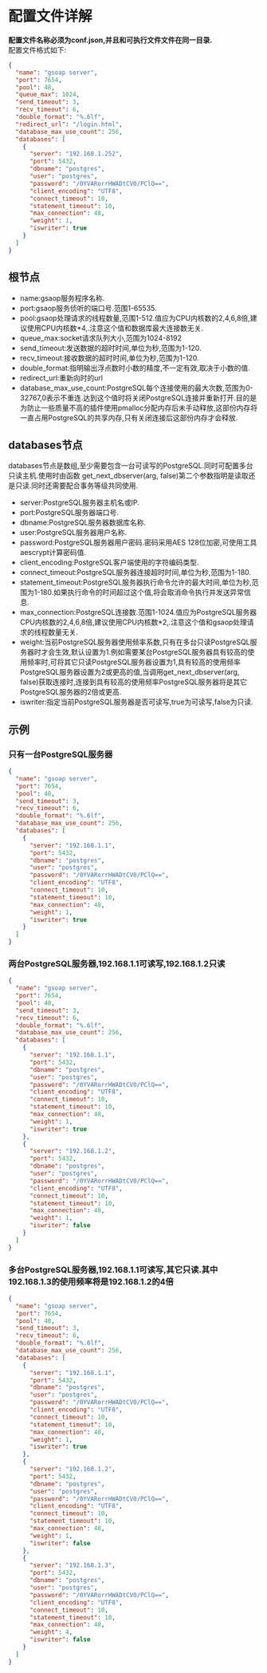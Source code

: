 # 配置文件详解
**配置文件名称必须为conf.json,并且和可执行文件文件在同一目录.**<br />
配置文件格式如下:

```json
{
  "name": "gsoap server",
  "port": 7654,
  "pool": 48,
  "queue_max": 1024,
  "send_timeout": 3,
  "recv_timeout": 6,
  "double_format": "%.6lf",
  "redirect_url": "/login.html",
  "database_max_use_count": 256,
  "databases": [
    {
      "server": "192.168.1.252",
      "port": 5432,
      "dbname": "postgres",
      "user": "postgres",
      "password": "/0YVARorrHWADtCV0/PClQ==",
      "client_encoding": "UTF8",
      "connect_timeout": 10,
      "statement_timeout": 10,
      "max_connection": 48,
      "weight": 1,
      "iswriter": true
    }  
  ]
}
```
## 根节点
- name:gsaop服务程序名称.<br />
- port:gsaop服务侦听的端口号.范围1-65535.<br />
- pool:gsaop处理请求的线程数量,范围1-512.值应为CPU内核数的2,4,6,8倍,建议使用CPU内核数*4,.注意这个值和数据库最大连接数无关.<br />
- queue_max:socket请求队列大小,范围为1024-8192
- send_timeout:发送数据的超时时间,单位为秒,范围为1-120.
- recv_timeout:接收数据的超时时间,单位为秒,范围为1-120.
- double_format:指明输出浮点数时小数的精度,不一定有效,取决于小数的值.
- redirect_url:重新向时的url
- database_max_use_count:PostgreSQL每个连接使用的最大次数,范围为0-32767,0表示不重连.达到这个值时将关闭PostgreSQL连接并重新打开.目的是为防止一些质量不高的插件使用pmalloc分配内存后未手动释放,这部份内存将一直占用PostgreSQL的共享内存,只有关闭连接后这部份内存才会释放.

## databases节点
databases节点是数组,至少需要包含一台可读写的PostgreSQL.同时可配置多台只读主机.使用时由函数 get_next_dbserver(arg, false)第二个参数指明是读取还是只读.同时还需要配合事务等级共同使用.<br />
- server:PostgreSQL服务器主机名或IP.<br />
- port:PostgreSQL服务器端口号.<br />
- dbname:PostgreSQL服务器数据库名称.<br />
- user:PostgreSQL服务器用户名称.<br />
- password:PostgreSQL服务器用户密码.密码采用AES 128位加密,可使用工具aescrypt计算密码值.<br />
- client_encoding:PostgreSQL客户端使用的字符编码类型.<br />
- connect_timeout:PostgreSQL服务器连接超时时间,单位为秒,范围为1-180.<br />
- statement_timeout:PostgreSQL服务器执行命令允许的最大时间,单位为秒,范围为1-180.如果执行命令的时间超过这个值,将会取消命令执行并发送异常信息.<br />
- max_connection:PostgreSQL连接数.范围1-1024.值应为PostgreSQL服务器CPU内核数的2,4,6,8倍,建议使用CPU内核数*2,.注意这个值和gsaop处理请求的线程数量无关.<br />
- weight:当前PostgreSQL服务器使用频率系数,只有在多台只读PostgreSQL服务器时才会生效,默认设置为1.例如需要某台PostgreSQL服务器具有较高的使用频率时,可将其它只读PostgreSQL服务器设置为1,具有较高的使用频率PostgreSQL服务器设置为2或更高的值,当调用get_next_dbserver(arg, false)获取连接时,连接到具有较高的使用频率PostgreSQL服务器将是其它PostgreSQL服务器的2倍或更高.
- iswriter:指定当前PostgreSQL服务器是否可读写,true为可读写,false为只读.<br />
## 示例
### 只有一台PostgreSQL服务器
```json
{
  "name": "gsoap server",
  "port": 7654,
  "pool": 48,
  "send_timeout": 3,
  "recv_timeout": 6,
  "double_format": "%.6lf",
  "database_max_use_count": 256,
  "databases": [
    {
      "server": "192.168.1.1",
      "port": 5432,
      "dbname": "postgres",
      "user": "postgres",
      "password": "/0YVARorrHWADtCV0/PClQ==",
      "client_encoding": "UTF8",
      "connect_timeout": 10,
      "statement_timeout": 10,
      "max_connection": 48,
      "weight": 1,
      "iswriter": true
    }
  ]
}
```
### 两台PostgreSQL服务器,192.168.1.1可读写,192.168.1.2只读
```json
{
  "name": "gsoap server",
  "port": 7654,
  "pool": 48,
  "send_timeout": 3,
  "recv_timeout": 6,
  "double_format": "%.6lf",
  "database_max_use_count": 256,
  "databases": [
    {
      "server": "192.168.1.1",
      "port": 5432,
      "dbname": "postgres",
      "user": "postgres",
      "password": "/0YVARorrHWADtCV0/PClQ==",
      "client_encoding": "UTF8",
      "connect_timeout": 10,
      "statement_timeout": 10,
      "max_connection": 48,
      "weight": 1,
      "iswriter": true
    },
    {
      "server": "192.168.1.2",
      "port": 5432,
      "dbname": "postgres",
      "user": "postgres",
      "password": "/0YVARorrHWADtCV0/PClQ==",
      "client_encoding": "UTF8",
      "connect_timeout": 10,
      "statement_timeout": 10,
      "max_connection": 48,
      "weight": 1,
      "iswriter": false
    }
  ]
}
```
### 多台PostgreSQL服务器,192.168.1.1可读写,其它只读.其中192.168.1.3的使用频率将是192.168.1.2的4倍
```json
{
  "name": "gsoap server",
  "port": 7654,
  "pool": 48,
  "send_timeout": 3,
  "recv_timeout": 6,
  "double_format": "%.6lf",
  "database_max_use_count": 256,
  "databases": [
    {
      "server": "192.168.1.1",
      "port": 5432,
      "dbname": "postgres",
      "user": "postgres",
      "password": "/0YVARorrHWADtCV0/PClQ==",
      "client_encoding": "UTF8",
      "connect_timeout": 10,
      "statement_timeout": 10,
      "max_connection": 48,
      "weight": 1,
      "iswriter": true
    },
    {
      "server": "192.168.1.2",
      "port": 5432,
      "dbname": "postgres",
      "user": "postgres",
      "password": "/0YVARorrHWADtCV0/PClQ==",
      "client_encoding": "UTF8",
      "connect_timeout": 10,
      "statement_timeout": 10,
      "max_connection": 48,
      "weight": 1,
      "iswriter": false
    },
    {
      "server": "192.168.1.3",
      "port": 5432,
      "dbname": "postgres",
      "user": "postgres",
      "password": "/0YVARorrHWADtCV0/PClQ==",
      "client_encoding": "UTF8",
      "connect_timeout": 10,
      "statement_timeout": 10,
      "max_connection": 48,
      "weight": 4,
      "iswriter": false
    }
  ]
}
```
